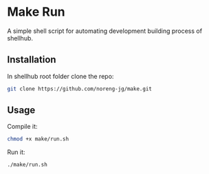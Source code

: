 # Make Run

A simple shell script for automating development building process of shellhub. 

## Installation

In shellhub root folder clone the repo:

```bash
git clone https://github.com/noreng-jg/make.git

```


## Usage

Compile it:

```bash
chmod +x make/run.sh  
```

Run it:

```bash
./make/run.sh 
```
